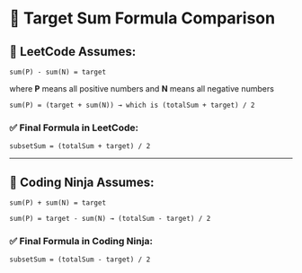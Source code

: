 # 🎯 Target Sum Formula Comparison

## 🔴 LeetCode Assumes:

```
sum(P) - sum(N) = target
```

where **P** means all positive numbers and **N** means all negative numbers

```
sum(P) = (target + sum(N)) → which is (totalSum + target) / 2
```

### ✅ Final Formula in LeetCode:

```
subsetSum = (totalSum + target) / 2
```

---

## 🔵 Coding Ninja Assumes:

```
sum(P) + sum(N) = target
```

```
sum(P) = target - sum(N) → (totalSum - target) / 2
```

### ✅ Final Formula in Coding Ninja:

```
subsetSum = (totalSum - target) / 2
```